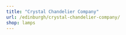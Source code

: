 ```yaml
---
title: "Crystal Chandelier Company"
url: /edinburgh/crystal-chandelier-company/
shop: lamps
---
```


